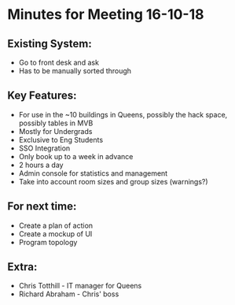 # Minutes for Meeting 16-10-18

## Existing System:
* Go to front desk and ask
* Has to be manually sorted through

## Key Features:
* For use in the ~10 buildings in Queens, possibly the hack space, possibly tables in MVB
* Mostly for Undergrads
* Exclusive to Eng Students
* SSO Integration
* Only book up to a week in advance
* 2 hours a day
* Admin console for statistics and management
* Take into account room sizes and group sizes (warnings?)

## For next time:
* Create a plan of action
* Create a mockup of UI
* Program topology

## Extra:
* Chris Totthill - IT manager for Queens
* Richard Abraham - Chris' boss
